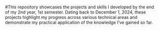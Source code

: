 #This repository showcases the projects and skills I developed by the end of my 2nd year, 1st semester. Dating back to December 1, 2024, these projects highlight my progress across various technical areas and demonstrate my practical application of the knowledge I’ve gained so far.

